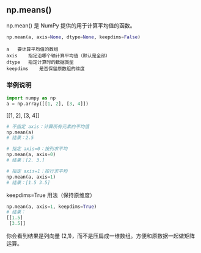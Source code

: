 ## np.means()
np.mean() 是 NumPy 提供的用于计算平均值的函数。
```python
np.mean(a, axis=None, dtype=None, keepdims=False)
```
```
a	要计算平均值的数组
axis	指定沿哪个轴计算平均值（默认是全部）
dtype	指定计算时的数据类型
keepdims	是否保留原数组的维度
```

### 举例说明

```python
import numpy as np
a = np.array([[1, 2], [3, 4]])
```
[[1, 2], 
 [3, 4]]
```python
# 不指定 axis：计算所有元素的平均值
np.mean(a)
# 结果：2.5

# 指定 axis=0：按列求平均
np.mean(a, axis=0)
# 结果：[2. 3.]

# 指定 axis=1：按行求平均
np.mean(a, axis=1)
# 结果：[1.5 3.5]
```
keepdims=True 用法（保持原维度）
```python
np.mean(a, axis=1, keepdims=True)
# 结果：
[[1.5]
 [3.5]]
```
你会看到结果是列向量 (2,1)，而不是压扁成一维数组。方便和原数据一起做矩阵运算。
